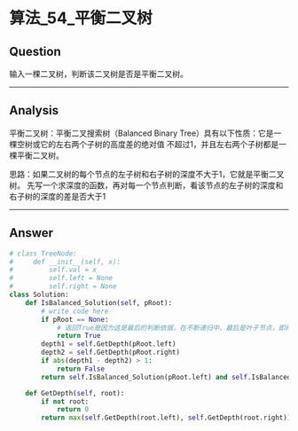 # 算法_54_平衡二叉树


## Question
输入一棵二叉树，判断该二叉树是否是平衡二叉树。

----

## Analysis
平衡二叉树：平衡二叉搜索树（Balanced Binary Tree）具有以下性质：它是一棵空树或它的左右两个子树的高度差的绝对值
不超过1，并且左右两个子树都是一棵平衡二叉树。

思路：如果二叉树的每个节点的左子树和右子树的深度不大于1，它就是平衡二叉树。
先写一个求深度的函数，再对每一个节点判断，看该节点的左子树的深度和右子树的深度的差是否大于1

----

## Answer
```python
# class TreeNode:
#     def __init__(self, x):
#         self.val = x
#         self.left = None
#         self.right = None
class Solution:
    def IsBalanced_Solution(self, pRoot):
        # write code here
        if pRoot == None:
            # 返回True是因为这是最后的判断依据，在不断递归中，最后是叶子节点，即终止，如果叶子节点时，依然左右子树之差小于1，那么就是平衡二叉树，返回True
            return True
        depth1 = self.GetDepth(pRoot.left)
        depth2 = self.GetDepth(pRoot.right)
        if abs(depth1 - depth2) > 1:
            return False
        return self.IsBalanced_Solution(pRoot.left) and self.IsBalanced_Solution(pRoot.right)

    def GetDepth(self, root):
        if not root:
            return 0
        return max(self.GetDepth(root.left), self.GetDepth(root.right)) + 1
```